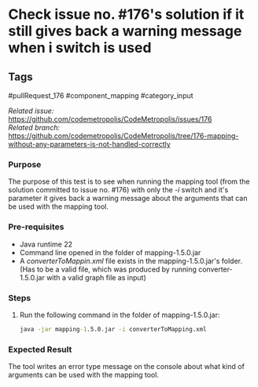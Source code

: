# Check issue no. #176's solution if it still gives back a warning message when i switch is used

## Tags
#pullRequest_176 #component_mapping #category_input 

_Related issue:_ https://github.com/codemetropolis/CodeMetropolis/issues/176 <br>
_Related branch:_ https://github.com/codemetropolis/CodeMetropolis/tree/176-mapping-without-any-parameters-is-not-handled-correctly

### Purpose
The purpose of this test is to see when running the mapping tool (from the solution committed to issue no. #176) with only the *-i* switch and it's parameter it gives back a warning message about the arguments that can be used with the mapping tool.

### Pre-requisites
- Java runtime 22
- Command line opened in the folder of mapping-1.5.0.jar
- A *converterToMappin.xml* file exists in the mapping-1.5.0.jar's folder. (Has to be a valid file, which was produced by running converter-1.5.0.jar with a valid graph file as input)

### Steps
1. Run the following command in the folder of mapping-1.5.0.jar:
   ```cmd
   java -jar mapping-1.5.0.jar -i converterToMapping.xml
   ```
  
### Expected Result
The tool writes an error type message on the console about what kind of arguments can be used with the mapping tool.